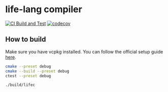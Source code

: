 # life-lang compiler

[![CI Build and Test](https://github.com/mo-xiaoming/life-lang/actions/workflows/build-and-test.yml/badge.svg)](https://github.com/mo-xiaoming/life-lang/actions/workflows/build-and-test.yml)
[![codecov](https://codecov.io/gh/mo-xiaoming/life-lang/branch/master/graph/badge.svg)](https://codecov.io/gh/mo-xiaoming/life-lang)

## How to build

Make sure you have vcpkg installed. You can follow the official setup guide [here](https://github.com/microsoft/vcpkg#quick-start).

```bash
cmake --preset debug
cmake --build --preset debug
ctest --preset debug

./build/lifec
```

